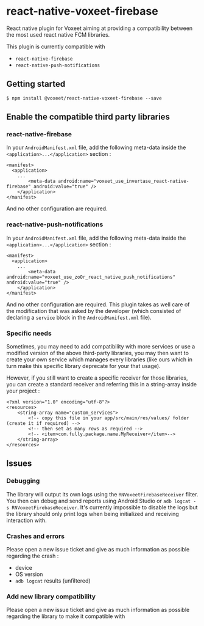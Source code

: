 
# react-native-voxeet-firebase

React native plugin for Voxeet aiming at providing a compatibility between the most used react native FCM libraries.

This plugin is currently compatible with

- `react-native-firebase`
- `react-native-push-notifications`

## Getting started

`$ npm install @voxeet/react-native-voxeet-firebase --save`

## Enable the compatible third party libraries

### react-native-firebase

In your `AndroidManifest.xml` file, add the following meta-data inside the `<application>...</application>` section :

```
<manifest>
  <application>
  	...
		<meta-data android:name="voxeet_use_invertase_react-native-firebase" android:value="true" />
	</application>
</manifest>
```

And no other configuration are required.

### react-native-push-notifications

In your `AndroidManifest.xml` file, add the following meta-data inside the `<application>...</application>` section :

```
<manifest>
  <application>
  	...
		<meta-data android:name="voxeet_use_zoOr_react_native_push_notifications" android:value="true" />
	</application>
</manifest>
```

And no other configuration are required. This plugin takes as well care of the modification that was asked by the developer (which consisted of declaring a `service` block in the `AndroidManifest.xml` file).

### Specific needs

Sometimes, you may need to add compatibility with more services or use a modified version of the above third-party libraries, you may then want to create your own service which manages every libraries (like ours which in turn make this specific library deprecate for your that usage).

However, if you still want to create a specific receiver for those libraries, you can create a standard receiver and referring this in a string-array inside your project :

```
<?xml version="1.0" encoding="utf-8"?>
<resources>
    <string-array name="custom_services">
        <!-- copy this file in your app/src/main/res/values/ folder (create it if required) -->
        <!-- then set as many rows as required -->
        <!-- <item>com.fully.package.name.MyReceiver</item>-->
    </string-array>
</resources>
```

## Issues

### Debugging

The library will output its own logs using the `RNVoxeetFirebaseReceiver` filter. You then can debug and send reports using Android Studio or `adb logcat -s RNVoxeetFirebaseReceiver`. It's currently impossible to disable the logs but the library should only print logs when being initialized and receiving interaction with.

### Crashes and errors

Please open a new issue ticket and give as much information as possible regarding the crash :

- device
- OS version
- `adb logcat` results (unfiltered)

### Add new library compatibility

Please open a new issue ticket and give as much information as possible regarding the library to make it compatible with
